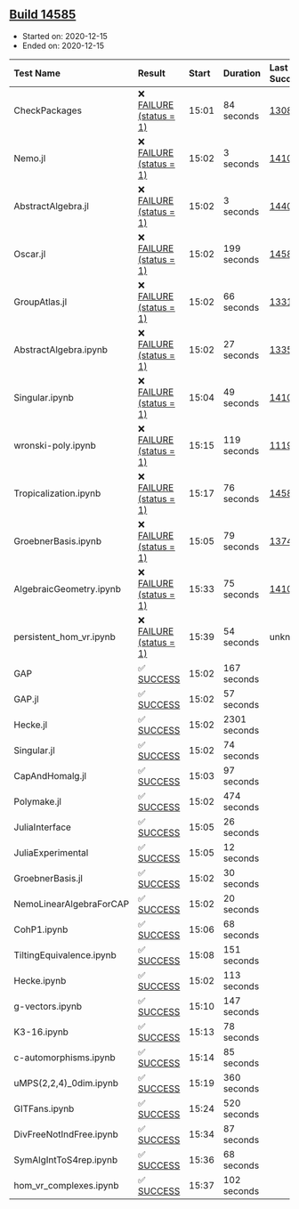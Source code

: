 ## [Build 14585](https://oscarci.mathematik.uni-kl.de/job/oscar/14585/)

* Started on: 2020-12-15
* Ended on: 2020-12-15

| Test Name    | Result | Start | Duration | Last Success | First Failure |
|:-------------|:-------|:------|:---------|:-------------|:--------------|
| CheckPackages | ❌ [FAILURE (status = 1)](https://oscarci.mathematik.uni-kl.de/job/oscar/14585/artifact/logs/build-14585/CheckPackages.log) | 15:01 | 84 seconds | [13085](https://oscarci.mathematik.uni-kl.de/job/oscar/13085/) | [13086](https://oscarci.mathematik.uni-kl.de/job/oscar/13086/) |
| Nemo.jl | ❌ [FAILURE (status = 1)](https://oscarci.mathematik.uni-kl.de/job/oscar/14585/artifact/logs/build-14585/Nemo.jl.log) | 15:02 | 3 seconds | [14101](https://oscarci.mathematik.uni-kl.de/job/oscar/14101/) | [14102](https://oscarci.mathematik.uni-kl.de/job/oscar/14102/) |
| AbstractAlgebra.jl | ❌ [FAILURE (status = 1)](https://oscarci.mathematik.uni-kl.de/job/oscar/14585/artifact/logs/build-14585/AbstractAlgebra.jl.log) | 15:02 | 3 seconds | [14405](https://oscarci.mathematik.uni-kl.de/job/oscar/14405/) | [14406](https://oscarci.mathematik.uni-kl.de/job/oscar/14406/) |
| Oscar.jl | ❌ [FAILURE (status = 1)](https://oscarci.mathematik.uni-kl.de/job/oscar/14585/artifact/logs/build-14585/Oscar.jl.log) | 15:02 | 199 seconds | [14584](https://oscarci.mathematik.uni-kl.de/job/oscar/14584/) | [14585](https://oscarci.mathematik.uni-kl.de/job/oscar/14585/) |
| GroupAtlas.jl | ❌ [FAILURE (status = 1)](https://oscarci.mathematik.uni-kl.de/job/oscar/14585/artifact/logs/build-14585/GroupAtlas.jl.log) | 15:02 | 66 seconds | [13311](https://oscarci.mathematik.uni-kl.de/job/oscar/13311/) | [13312](https://oscarci.mathematik.uni-kl.de/job/oscar/13312/) |
| AbstractAlgebra.ipynb | ❌ [FAILURE (status = 1)](https://oscarci.mathematik.uni-kl.de/job/oscar/14585/artifact/logs/build-14585/AbstractAlgebra.ipynb.log) | 15:02 | 27 seconds | [13355](https://oscarci.mathematik.uni-kl.de/job/oscar/13355/) | [13356](https://oscarci.mathematik.uni-kl.de/job/oscar/13356/) |
| Singular.ipynb | ❌ [FAILURE (status = 1)](https://oscarci.mathematik.uni-kl.de/job/oscar/14585/artifact/logs/build-14585/Singular.ipynb.log) | 15:04 | 49 seconds | [14101](https://oscarci.mathematik.uni-kl.de/job/oscar/14101/) | [14102](https://oscarci.mathematik.uni-kl.de/job/oscar/14102/) |
| wronski-poly.ipynb | ❌ [FAILURE (status = 1)](https://oscarci.mathematik.uni-kl.de/job/oscar/14585/artifact/logs/build-14585/wronski-poly.ipynb.log) | 15:15 | 119 seconds | [11192](https://oscarci.mathematik.uni-kl.de/job/oscar/11192/) | [11193](https://oscarci.mathematik.uni-kl.de/job/oscar/11193/) |
| Tropicalization.ipynb | ❌ [FAILURE (status = 1)](https://oscarci.mathematik.uni-kl.de/job/oscar/14585/artifact/logs/build-14585/Tropicalization.ipynb.log) | 15:17 | 76 seconds | [14584](https://oscarci.mathematik.uni-kl.de/job/oscar/14584/) | [14585](https://oscarci.mathematik.uni-kl.de/job/oscar/14585/) |
| GroebnerBasis.ipynb | ❌ [FAILURE (status = 1)](https://oscarci.mathematik.uni-kl.de/job/oscar/14585/artifact/logs/build-14585/GroebnerBasis.ipynb.log) | 15:05 | 79 seconds | [13748](https://oscarci.mathematik.uni-kl.de/job/oscar/13748/) | [13749](https://oscarci.mathematik.uni-kl.de/job/oscar/13749/) |
| AlgebraicGeometry.ipynb | ❌ [FAILURE (status = 1)](https://oscarci.mathematik.uni-kl.de/job/oscar/14585/artifact/logs/build-14585/AlgebraicGeometry.ipynb.log) | 15:33 | 75 seconds | [14101](https://oscarci.mathematik.uni-kl.de/job/oscar/14101/) | [14102](https://oscarci.mathematik.uni-kl.de/job/oscar/14102/) |
| persistent_hom_vr.ipynb | ❌ [FAILURE (status = 1)](https://oscarci.mathematik.uni-kl.de/job/oscar/14585/artifact/logs/build-14585/persistent_hom_vr.ipynb.log) | 15:39 | 54 seconds | unknown | unknown |
| GAP | ✅ [SUCCESS](https://oscarci.mathematik.uni-kl.de/job/oscar/14585/artifact/logs/build-14585/GAP.log) | 15:02 | 167 seconds |  |  |
| GAP.jl | ✅ [SUCCESS](https://oscarci.mathematik.uni-kl.de/job/oscar/14585/artifact/logs/build-14585/GAP.jl.log) | 15:02 | 57 seconds |  |  |
| Hecke.jl | ✅ [SUCCESS](https://oscarci.mathematik.uni-kl.de/job/oscar/14585/artifact/logs/build-14585/Hecke.jl.log) | 15:02 | 2301 seconds |  |  |
| Singular.jl | ✅ [SUCCESS](https://oscarci.mathematik.uni-kl.de/job/oscar/14585/artifact/logs/build-14585/Singular.jl.log) | 15:02 | 74 seconds |  |  |
| CapAndHomalg.jl | ✅ [SUCCESS](https://oscarci.mathematik.uni-kl.de/job/oscar/14585/artifact/logs/build-14585/CapAndHomalg.jl.log) | 15:03 | 97 seconds |  |  |
| Polymake.jl | ✅ [SUCCESS](https://oscarci.mathematik.uni-kl.de/job/oscar/14585/artifact/logs/build-14585/Polymake.jl.log) | 15:02 | 474 seconds |  |  |
| JuliaInterface | ✅ [SUCCESS](https://oscarci.mathematik.uni-kl.de/job/oscar/14585/artifact/logs/build-14585/JuliaInterface.log) | 15:05 | 26 seconds |  |  |
| JuliaExperimental | ✅ [SUCCESS](https://oscarci.mathematik.uni-kl.de/job/oscar/14585/artifact/logs/build-14585/JuliaExperimental.log) | 15:05 | 12 seconds |  |  |
| GroebnerBasis.jl | ✅ [SUCCESS](https://oscarci.mathematik.uni-kl.de/job/oscar/14585/artifact/logs/build-14585/GroebnerBasis.jl.log) | 15:02 | 30 seconds |  |  |
| NemoLinearAlgebraForCAP | ✅ [SUCCESS](https://oscarci.mathematik.uni-kl.de/job/oscar/14585/artifact/logs/build-14585/NemoLinearAlgebraForCAP.log) | 15:02 | 20 seconds |  |  |
| CohP1.ipynb | ✅ [SUCCESS](https://oscarci.mathematik.uni-kl.de/job/oscar/14585/artifact/logs/build-14585/CohP1.ipynb.log) | 15:06 | 68 seconds |  |  |
| TiltingEquivalence.ipynb | ✅ [SUCCESS](https://oscarci.mathematik.uni-kl.de/job/oscar/14585/artifact/logs/build-14585/TiltingEquivalence.ipynb.log) | 15:08 | 151 seconds |  |  |
| Hecke.ipynb | ✅ [SUCCESS](https://oscarci.mathematik.uni-kl.de/job/oscar/14585/artifact/logs/build-14585/Hecke.ipynb.log) | 15:02 | 113 seconds |  |  |
| g-vectors.ipynb | ✅ [SUCCESS](https://oscarci.mathematik.uni-kl.de/job/oscar/14585/artifact/logs/build-14585/g-vectors.ipynb.log) | 15:10 | 147 seconds |  |  |
| K3-16.ipynb | ✅ [SUCCESS](https://oscarci.mathematik.uni-kl.de/job/oscar/14585/artifact/logs/build-14585/K3-16.ipynb.log) | 15:13 | 78 seconds |  |  |
| c-automorphisms.ipynb | ✅ [SUCCESS](https://oscarci.mathematik.uni-kl.de/job/oscar/14585/artifact/logs/build-14585/c-automorphisms.ipynb.log) | 15:14 | 85 seconds |  |  |
| uMPS(2,2,4)_0dim.ipynb | ✅ [SUCCESS](https://oscarci.mathematik.uni-kl.de/job/oscar/14585/artifact/logs/build-14585/uMPS-2-2-4-_0dim.ipynb.log) | 15:19 | 360 seconds |  |  |
| GITFans.ipynb | ✅ [SUCCESS](https://oscarci.mathematik.uni-kl.de/job/oscar/14585/artifact/logs/build-14585/GITFans.ipynb.log) | 15:24 | 520 seconds |  |  |
| DivFreeNotIndFree.ipynb | ✅ [SUCCESS](https://oscarci.mathematik.uni-kl.de/job/oscar/14585/artifact/logs/build-14585/DivFreeNotIndFree.ipynb.log) | 15:34 | 87 seconds |  |  |
| SymAlgIntToS4rep.ipynb | ✅ [SUCCESS](https://oscarci.mathematik.uni-kl.de/job/oscar/14585/artifact/logs/build-14585/SymAlgIntToS4rep.ipynb.log) | 15:36 | 68 seconds |  |  |
| hom_vr_complexes.ipynb | ✅ [SUCCESS](https://oscarci.mathematik.uni-kl.de/job/oscar/14585/artifact/logs/build-14585/hom_vr_complexes.ipynb.log) | 15:37 | 102 seconds |  |  |
